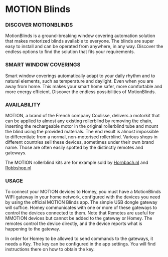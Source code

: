 # MOTION Blinds

### DISCOVER MOTIONBLINDS
MotionBlinds is a ground-breaking window covering automation solution that makes motorized blinds available to everyone. The blinds are super easy to install and can be operated from anywhere, in any way. Discover the endless options to find the solution that fits your requirements.

### SMART WINDOW COVERINGS
Smart window coverings automatically adapt to your daily rhythm and to natural elements, such as temperature and daylight. Even when you are away from home. This makes your smart home safer, more comfortable and more energy efficient. Discover the endless possibilities of MotionBlinds.

### AVAILABILITY
MOTION, a brand of the French company Coulisse, delivers a motorkit that can be applied to almost any existing rollerblind by removing the chain, inserting the rechargeable motor in the original rollerblind tube and mount the blind using the provided materials. The end result is almost impossible to differentiate from a normal, non-motorised rollerblind. Various shops in different countries sell these devices, sometimes under their own brand name. Those are often easily spotted by the distinctly remotes and gateways.

The MOTION rollerblind kits are for example sold by [Hornbach.nl](https://www.hornbach.nl/shop/MOTION-Motor-voor-Soluna-rolgordijnen/10251929/artikel.html) and [Robbshop.nl](https://www.robbshop.nl/motion-accumotor-433mhz-voor-rolgordijn-robb-smarrt)

### USAGE
To connect your MOTION devices to Homey, you must have a MotionBlinds WIFI gateway in your home network, configured with the devices you need by using the official MOTION Blinds app. The simple USB dongle gateway will suffice. Homey communicates with one or more of these gateways to control the devices connected to them. Note that Remotes are useful for MMOTION devices but cannot be added to the gateway or Homey. The remotes control the device directly, and the device reports what is happening to the gateway. 

In order for Homey to be allowed to send commands to the gateways, it needs a Key. The key can be configured in the app settings. You will find instructions there on how to obtain the key.
